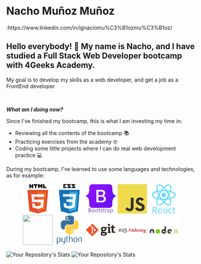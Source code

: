 <h1> Nacho Muñoz Muñoz </h1>
 :https://www.linkedin.com/in/ignaciomu%C3%B1ozmu%C3%B1oz/
  
<h2> Hello everybody! &#128075; My name is Nacho, and I have studied a Full Stack Web Developer bootcamp with 4Geeks Academy. </h2>
<p>My goal is to develop my skills as a web developer, and get a job as a FrontEnd developer</p></br>
<p ><strong><i>What am I doing now?</i></strong></p>
<p> Since I've finished my bootcamp, this is what I am investing my time in:
  <ul>
    <li>Reviewing all the contents of the bootcamp 📚</li>
    <li>Practicing exercises from the academy 🤓</li>
    <li>Coding some little projects where I can do real web development practice 💻</li>
  </ul>
<p> During my bootcamp, I've learned to use some languages and technologies, as for example:
<div align="center">
 <img src="https://github.com/devicons/devicon/blob/master/icons/html5/html5-original-wordmark.svg" width="80" height="80">
  <img src="https://github.com/devicons/devicon/blob/master/icons/css3/css3-original-wordmark.svg" width="80" height="80">
  <img src="https://github.com/devicons/devicon/blob/master/icons/bootstrap/bootstrap-original-wordmark.svg" width="80" height="80">
  <img src="https://github.com/devicons/devicon/blob/master/icons/javascript/javascript-original.svg" width="80" height="80">
  <img src="https://github.com/devicons/devicon/blob/master/icons/react/react-original-wordmark.svg" width="80" height="80"> </br>
   <img src="[https://github.com/devicons/devicon/blob/master/icons/nodejs/nodejs-original-wordmark.svg](https://github.com/devicons/devicon/blob/master/icons/jest/jest-plain.svg)" width="80" height="80">
  <img src="https://github.com/devicons/devicon/blob/master/icons/python/python-original-wordmark.svg" width="80" height="80">
  <img src="https://github.com/devicons/devicon/blob/master/icons/git/git-original-wordmark.svg" width="80" height="80">
  <img src="https://github.com/devicons/devicon/blob/master/icons/sqlalchemy/sqlalchemy-original-wordmark.svg" width="80" height="80">
  <img src="https://github.com/devicons/devicon/blob/master/icons/nodejs/nodejs-original-wordmark.svg" width="80" height="80">

</div>

  
  ![Your Repository's Stats](https://github-readme-stats.vercel.app/api?username=nacho131994&show_icons=true)
  ![Your Repository's Stats](https://github-readme-stats.vercel.app/api/top-langs/?username=nacho131994&theme=white)

